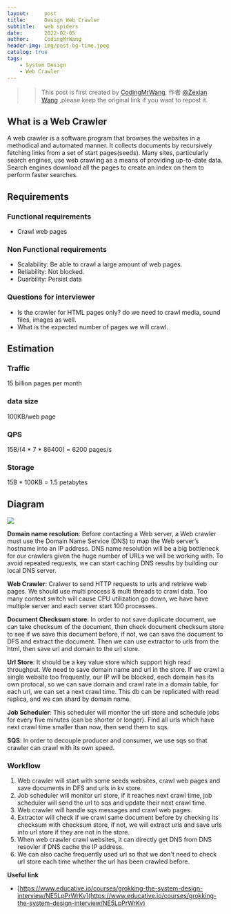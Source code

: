 ```yaml
---
layout:     post
title:      Design Web Crawler
subtitle:   web spiders
date:       2022-02-05
author:     CodingMrWang
header-img: img/post-bg-time.jpeg
catalog: true
tags:
    - System Design
    - Web Crawler
---
```



>> This post is first created by [CodingMrWang](http://codingmrwang.github.io), 作者 [@Zexian Wang](http://github.com/codingmrwang) ,please keep the original link if you want to repost it.

## What is a Web Crawler
A web crawler is a software program that browses the websites in a methodical and automated manner. It collects documents by recursively fetching links from a set of start pages(seeds). Many sites, particularly search engines, use web crawling as a means of providing up-to-date data. Search engines download all the pages to create an index on them to perform faster searches.

## Requirements
### Functional requirements
- Crawl web pages
### Non Functional requirements
- Scalability: Be able to crawl a large amount of web pages.
- Reliability: Not blocked.
- Duarbility: Persist data
### Questions for interviewer
- Is the crawler for HTML pages only? do we need to crawl media, sound files, images as well.
- What is the expected number of pages we will crawl.

## Estimation
### Traffic
15 billion pages per month
### data size
100KB/web page
### QPS
15B/(4 * 7 * 86400) = 6200 pages/s
### Storage
15B * 100KB = 1.5 petabytes

## Diagram
![](https://drive.google.com/uc?id=1-up7370TNlZx106m0MFsLOrWmP7Uq_9y)

**Domain name resolution**: Before contacting a Web server, a Web crawler must use the Domain Name Service (DNS) to map the Web server’s hostname into an IP address. DNS name resolution will be a big bottleneck for our crawlers given the huge number of URLs we will be working with. To avoid repeated requests, we can start caching DNS results by building our local DNS server.

**Web Crawler**: Cralwer to send HTTP requests to urls and retrieve web pages. We should use multi process & multi threads to crawl data. Too many context switch will cause CPU utilization go down, we have have multiple server and each server start 100 processes.

**Document Checksum store**: In order to not save duplicate document, we can take checksum of the document, then check document checksum store to see if we save this document before, if not, we can save the document to DFS and extract the document. Then we can use extractor to urls from the html, then save url and domain to the url store.

**Url Store**: It should be a key value store which support high read throughput. We need to save domain name and url in the store. If we crawl a single website too frequently, our IP will be blocked, each domain has its own protocal, so we can save domain and crawl rate in a domain table, for each url, we can set a next crawl time. This db can be replicated with read replica, and we can shard by domain name.

**Job Scheduler**: This scheduler will monitor the url store and schedule jobs for every five minutes (can be shorter or longer). Find all urls which have next crawl time smaller than now, then send them to sqs.

**SQS**: In order to decouple producer and consumer, we use sqs so that crawler can crawl with its own speed.

### Workflow
1. Web crawler will start with some seeds websites, crawl web pages and save documents in DFS and urls in kv store.
2. Job scheduler will monitor url store, if it reaches next crawl time, job scheduler will send the url to sqs and update their next crawl time.
3. Web crawler will handle sqs messages and crawl web pages.
4. Extractor will check if we crawl same document before by checking its checksum with checksum store, if not, we will extract urls and save urls into url store if they are not in the store.
5. When web crawler crawl websites, it can directly get DNS from DNS resovler if DNS cache the IP address.
6. We can also cache frequently used url so that we don't need to check url store each time whether the url has been crawled before.

**Useful link**
- [https://www.educative.io/courses/grokking-the-system-design-interview/NE5LpPrWrKv](https://www.educative.io/courses/grokking-the-system-design-interview/NE5LpPrWrKv)
